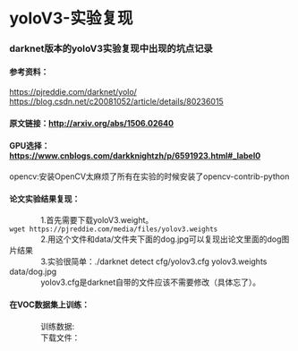 # yoloV3-实验复现
### darknet版本的yoloV3实验复现中出现的坑点记录
#### 参考资料：
https://pjreddie.com/darknet/yolo/<br />
https://blog.csdn.net/c20081052/article/details/80236015<br />
#### 原文链接：http://arxiv.org/abs/1506.02640 <br />
#### GPU选择：https://www.cnblogs.com/darkknightzh/p/6591923.html#_label0<br />
opencv:安装OpenCV太麻烦了所有在实验的时候安装了opencv-contrib-python<br />
#### 论文实验结果复现：
&emsp;&emsp;&emsp;&emsp;1.首先需要下载yoloV3.weight。<br />
   ```wget https://pjreddie.com/media/files/yolov3.weights```<br />
&emsp;&emsp;&emsp;&emsp;2.用这个文件和data/文件夹下面的dog.jpg可以复现出论文里面的dog图片结果<br />
&emsp;&emsp;&emsp;&emsp;3.实验很简单：./darknet detect cfg/yolov3.cfg yolov3.weights data/dog.jpg<br />
&emsp;&emsp;&emsp;&emsp;yolov3.cfg是darknet自带的文件应该不需要修改（具体忘了）。<br />
#### 在VOC数据集上训练：  
&emsp;&emsp;&emsp;&emsp;训练数据:  
&emsp;&emsp;&emsp;&emsp;下载文件：
